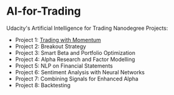 # AI-for-Trading

Udacity's Artificial Intelligence for Trading Nanodegree Projects:
- Project 1: [Trading with Momentum](https://github.com)
- Project 2: Breakout Strategy 
- Project 3: Smart Beta and Portfolio Optimization 
- Project 4: Alpha Research and Factor Modelling 
- Project 5: NLP on Financial Statements 
- Project 6: Sentiment Analysis with Neural Networks 
- Project 7: Combining Signals for Enhanced Alpha 
- Project 8: Backtesting
